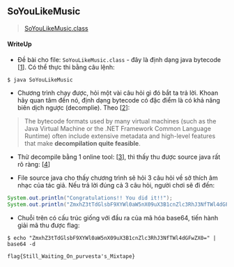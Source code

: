## SoYouLikeMusic

> [SoYouLikeMusic.class](./lib/SoYouLikeMusic.class)

#### WriteUp

- Đề bài cho file: `SoYouLikeMusic.class` - đây là định dạng java bytecode [[1](https://en.wikipedia.org/wiki/Java_class_file)]. Có thể thực thi bằng câu lệnh:

```
$ java SoYouLikeMusic
```

- Chương trình chạy được, hỏi một vài câu hỏi gì đó bắt ta trả lời. Khoan hãy quan tâm đến nó, định dạng bytecode có đặc điểm là có khả năng biên dịch ngược (decomplie). Theo [[2](https://en.wikipedia.org/wiki/Decompiler)]:

> The bytecode formats used by many virtual machines (such as the Java Virtual Machine or the .NET Framework Common Language Runtime) often include extensive metadata and high-level features that make **decompilation quite feasible**.

- Thử decompile bằng 1 online tool: [[3](http://www.javadecompilers.com/)], thì thấy thu được source java rất rõ ràng: [[4](SoYouLikeMusic.java)]

- File source java cho thấy chương trình sẽ hỏi 3 câu hỏi về sở thích âm nhạc của tác giả. Nếu trả lời đúng cả 3 câu hỏi, người chơi sẽ đi đến:

```java
System.out.println("Congratulations!! You did it!!");
System.out.println("ZmxhZ3tTdGlsbF9XYWl0aW5nX09uX3B1cnZlc3RhJ3NfTWl4dGFwZX0=");
```

- Chuỗi trên có cấu trúc giống với đầu ra của mã hóa base64, tiến hành giải mã thu được flag:

```
$ echo "ZmxhZ3tTdGlsbF9XYWl0aW5nX09uX3B1cnZlc3RhJ3NfTWl4dGFwZX0=" | base64 -d

flag{Still_Waiting_On_purvesta's_Mixtape}
```
